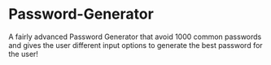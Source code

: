 # Password-Generator
A fairly advanced Password Generator that avoid 1000 common passwords and gives the user different input options to generate the best password for the user!
